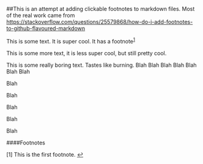 ##This is an attempt at adding clickable footnotes to markdown files.
Most of the real work came from https://stackoverflow.com/questions/25579868/how-do-i-add-footnotes-to-github-flavoured-markdown

This is some text.  It is super cool.  It has a footnote<sup name="a1">[1](#footnote1)</sup>

This is some more text, it is less super cool, but still pretty cool.

This is some really boring text.  Tastes like burning.
Blah Blah
Blah Blah
Blah Blah
Blah

Blah

Blah

Blah

Blah

Blah

####Footnotes

<a id="footnote1">[1]</a> This is the first footnote. [↩](#a1)
